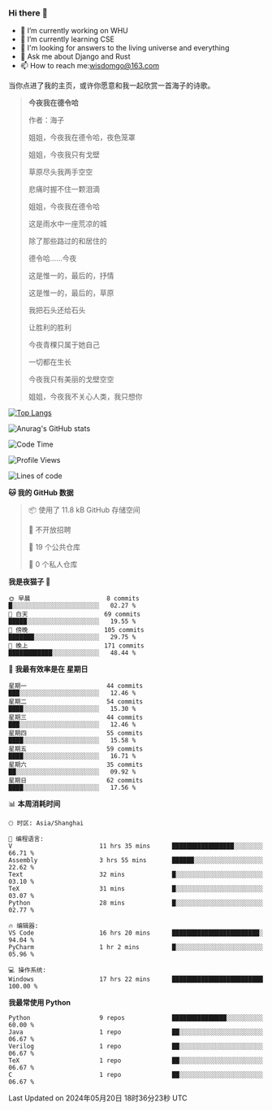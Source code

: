 ### Hi there 👋



- 🔭 I’m currently working on WHU
- 🌱 I’m currently learning CSE
- 🤔 I'm looking for answers to the living universe and everything
- 💬 Ask me about Django and Rust
- 📫 How to reach me:wisdomgo@163.com

当你点进了我的主页，或许你愿意和我一起欣赏一首海子的诗歌。

>**今夜我在德令哈**
>
>作者：海子
>
>姐姐，今夜我在德令哈，夜色笼罩
>
>姐姐，今夜我只有戈壁
>
>草原尽头我两手空空
>
>悲痛时握不住一颗泪滴
>
>姐姐，今夜我在德令哈
>
>这是雨水中一座荒凉的城
>
>除了那些路过的和居住的
>
>德令哈......今夜
>
>这是惟一的，最后的，抒情
>
>这是惟一的，最后的，草原
>
>我把石头还给石头
>
>让胜利的胜利
>
>今夜青稞只属于她自己
>
>一切都在生长
>
>今夜我只有美丽的戈壁空空
>
>姐姐，今夜我不关心人类，我只想你



[![Top Langs](https://github-readme-stats.vercel.app/api/top-langs/?username=wisdomgo&theme=onedark)](https://github.com/anuraghazra/github-readme-stats)

![Anurag's GitHub stats](https://github-readme-stats.vercel.app/api?username=wisdomgo&hide=contribs,stars&theme=synthwave)

<!--START_SECTION:waka-->
![Code Time](http://img.shields.io/badge/Code%20Time-188%20hrs%2058%20mins-blue)

![Profile Views](http://img.shields.io/badge/%E4%B8%AA%E4%BA%BA%E8%B5%84%E6%96%99%E8%A7%82%E7%9C%8B%E6%AC%A1%E6%95%B0-1-blue)

![Lines of code](https://img.shields.io/badge/%E4%BB%8E%E3%80%8CHello%20World%E3%80%8D%E8%B5%B7%E6%88%91%E5%B7%B2%E7%BB%8F%E5%86%99%E4%BA%86-63.9%20thousand%20%E8%A1%8C%E4%BB%A3%E7%A0%81-blue)

**🐱 我的 GitHub 数据** 

> 📦  使用了 11.8 kB GitHub 存储空间 
 > 
> 🚫 不开放招聘
 > 
> 📜 19 个公共仓库 
 > 
> 🔑 0 个私人仓库 
 > 
**我是夜猫子 🦉** 

```text
🌞 早晨                     8 commits           █░░░░░░░░░░░░░░░░░░░░░░░░   02.27 % 
🌆 白天                     69 commits          █████░░░░░░░░░░░░░░░░░░░░   19.55 % 
🌃 傍晚                     105 commits         ███████░░░░░░░░░░░░░░░░░░   29.75 % 
🌙 晚上                     171 commits         ████████████░░░░░░░░░░░░░   48.44 % 
```
📅 **我最有效率是在 星期日** 

```text
星期一                      44 commits          ███░░░░░░░░░░░░░░░░░░░░░░   12.46 % 
星期二                      54 commits          ████░░░░░░░░░░░░░░░░░░░░░   15.30 % 
星期三                      44 commits          ███░░░░░░░░░░░░░░░░░░░░░░   12.46 % 
星期四                      55 commits          ████░░░░░░░░░░░░░░░░░░░░░   15.58 % 
星期五                      59 commits          ████░░░░░░░░░░░░░░░░░░░░░   16.71 % 
星期六                      35 commits          ██░░░░░░░░░░░░░░░░░░░░░░░   09.92 % 
星期日                      62 commits          ████░░░░░░░░░░░░░░░░░░░░░   17.56 % 
```


📊 **本周消耗时间** 

```text
🕑︎ 时区: Asia/Shanghai

💬 编程语言: 
V                        11 hrs 35 mins      █████████████████░░░░░░░░   66.71 % 
Assembly                 3 hrs 55 mins       ██████░░░░░░░░░░░░░░░░░░░   22.62 % 
Text                     32 mins             █░░░░░░░░░░░░░░░░░░░░░░░░   03.10 % 
TeX                      31 mins             █░░░░░░░░░░░░░░░░░░░░░░░░   03.07 % 
Python                   28 mins             █░░░░░░░░░░░░░░░░░░░░░░░░   02.77 % 

🔥 编辑器: 
VS Code                  16 hrs 20 mins      ████████████████████████░   94.04 % 
PyCharm                  1 hr 2 mins         █░░░░░░░░░░░░░░░░░░░░░░░░   05.96 % 

💻 操作系统: 
Windows                  17 hrs 22 mins      █████████████████████████   100.00 % 
```

**我最常使用 Python** 

```text
Python                   9 repos             ███████████████░░░░░░░░░░   60.00 % 
Java                     1 repo              ██░░░░░░░░░░░░░░░░░░░░░░░   06.67 % 
Verilog                  1 repo              ██░░░░░░░░░░░░░░░░░░░░░░░   06.67 % 
TeX                      1 repo              ██░░░░░░░░░░░░░░░░░░░░░░░   06.67 % 
C                        1 repo              ██░░░░░░░░░░░░░░░░░░░░░░░   06.67 % 
```




 Last Updated on 2024年05月20日 18时36分23秒 UTC
<!--END_SECTION:waka-->
